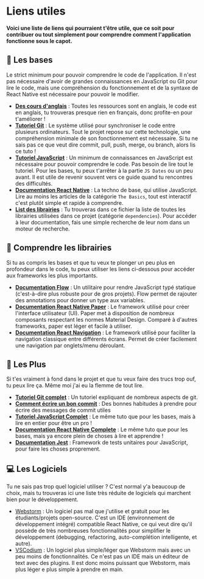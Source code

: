 # Liens utiles

**Voici une liste de liens qui pourraient t'être utile, que ce soit pour contribuer ou tout simplement pour comprendre comment l'application fonctionne sous le capot.**

## 👶 Les bases

Le strict minimum pour pouvoir comprendre le code de l'application. Il n'est pas nécessaire d'avoir de grandes connaissances en JavaScript ou Git pour lire le code, mais une compréhension du fonctionnement et de la syntaxe de React Native est nécessaire pour pouvoir le modifier.

* [**Des cours d'anglais**](https://www.wikihow.com/Be-Good-at-English) : Toutes les ressources sont en anglais, le code est en anglais, tu trouveras presque rien en français, donc profite-en pour t'améliorer !
* [**Tutoriel Git**](https://learngitbranching.js.org/) : Le système utilisé pour synchroniser le code entre plusieurs ordinateurs. Tout le projet repose sur cette technologie, une compréhension minimale de son fonctionnement est nécessaire. Si tu ne sais pas ce que veut dire commit, pull, push, merge, ou branch, alors lis ce tuto !
* [**Tutoriel JavaScript**](https://www.w3schools.com/js) : Un minimum de connaissances en JavaScript est nécessaire pour pouvoir comprendre le code. Pas besoin de lire tout le tutoriel. Pour les bases, tu peux t'arrêter à la partie `JS Dates` ou un peu avant. Il est utile de revenir souvent vers ce guide quand tu rencontres des difficultés. 
* [**Documentation React Native**](https://reactnative.dev/docs/getting-started) : La techno de base, qui utilise JavaScript. Lire au moins les articles de la catégorie `The Basics`, tout est interactif c'est plutôt simple et rapide à comprendre.
* [**List des librairies**](../package.json) : Tu trouveras dans ce fichier la liste de toutes les librairies utilisées dans ce projet (catégorie `dependencies`). Pour accéder à leur documentation, fais une simple recherche de leur nom dans un moteur de recherche.

## 🤔 Comprendre les librairies

Si tu as compris les bases et que tu veux te plonger un peu plus en profondeur dans le code, tu peux utiliser les liens ci-dessous pour accéder aux frameworks les plus importants.

* [**Documentation Flow**](https://flow.org/en/docs/react/) : Un utilitaire pour rendre JavaScript typé statique (c'est-à-dire plus robuste pour de gros projets). Flow permet de rajouter des annotations pour donner un type aux variables.
* [**Documentation React Native Paper**](https://callstack.github.io/react-native-paper/) : Le framework utilisé pour créer l'interface utilisateur (UI). Paper met à disposition de nombreux composants respectant les normes Material Design. Comparé à d'autres frameworks, paper est léger et facile à utiliser.
* [**Documentation React Navigation**](https://reactnavigation.org/docs/getting-started) : Le framework utilisé pour faciliter la navigation classique entre différents écrans. Permet de créer facilement une navigation par onglets/menu déroulant.

## 🤯 Les Plus

Si t'es vraiment à fond dans le projet et que tu veux faire des trucs trop ouf, tu peux lire ça. Même moi j'ai eu la flemme de tout lire.

* [**Tutoriel Git complet**](https://www.tutorialspoint.com/git/index.htm) : Un tutoriel expliquant de nombreux aspects de git.
* [**Comment écrire un bon commit**](https://chris.beams.io/posts/git-commit/) : Des bonnes habitudes à prendre pour écrire des messages de commit utiles
* [**Tutoriel JavaScript Complet**](https://www.w3schools.com/js) : Le même tuto que pour les bases, mais à lire en entier pour être un pro !
* [**Documentation React Native Complete**](https://reactnative.dev/docs/getting-started) : Le même tuto que pour les bases, mais ya encore plein de choses à lire  et apprendre !
* [**Documentation Jest**](https://jestjs.io/docs/en/getting-started) : Framework de tests unitaires pour JavaScript, pour faire les choses proprement.

## 💻 Les Logiciels

Tu ne sais pas trop quel logiciel utiliser ? C'est normal y'a beaucoup de choix, mais tu trouveras ici une liste très réduite de logiciels qui marchent bien pour le développement.

* [Webstorm](https://www.jetbrains.com/webstorm/buy/#discounts?billing=yearly) : Un logiciel pas mal que j'utilise et gratuit pour les étudiants/projets open-source. C'est un IDE (environnement de développement intégré) compatible React Native, ce qui veut dire qu'il possède de très nombreuses fonctionnalités pour simplifier le développement (debugging, refactoring, auto-complétion intelligente, et autre).
* [VSCodium](https://vscodium.com/) : Un logiciel plus simple/léger que Webstorm mais avec un peu moins de fonctionnalités. Ce n'est pas un IDE mais un éditeur de text avec des plugins. Il est donc moins puissant que Webstorm, mais plus léger e plus simple à prendre en main.
